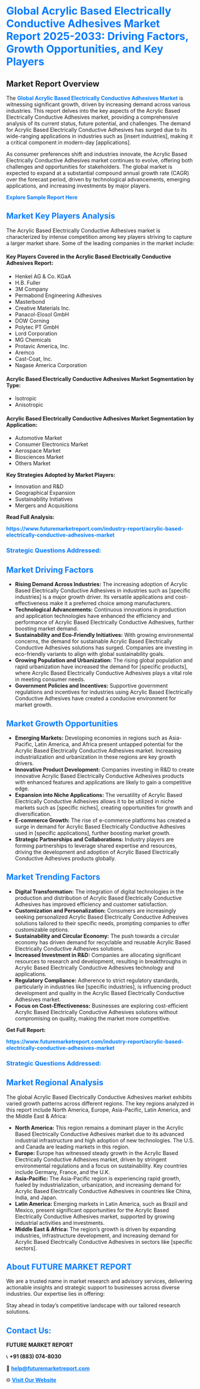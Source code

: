 <h1 style="color: #007BFF;">Global Acrylic Based Electrically Conductive Adhesives Market Report 2025-2033: Driving Factors, Growth Opportunities, and Key Players</h1>

<section id="overview">
<h2>Market Report Overview</h2>
<p>The <a href="https://www.futuremarketreport.com/industry-report/acrylic-based-electrically-conductive-adhesives-market" style="color: #007BFF; text-decoration: none;"><strong>Global Acrylic Based Electrically Conductive Adhesives Market</strong></a> is witnessing significant growth, driven by increasing demand across various industries. This report delves into the key aspects of the Acrylic Based Electrically Conductive Adhesives market, providing a comprehensive analysis of its current status, future potential, and challenges. The demand for Acrylic Based Electrically Conductive Adhesives has surged due to its wide-ranging applications in industries such as [insert industries], making it a critical component in modern-day [applications].</p>
<p>As consumer preferences shift and industries innovate, the Acrylic Based Electrically Conductive Adhesives market continues to evolve, offering both challenges and opportunities for stakeholders. The global market is expected to expand at a substantial compound annual growth rate (CAGR) over the forecast period, driven by technological advancements, emerging applications, and increasing investments by major players.</p>
</section>

<section id="overview">
<p><a href="https://www.futuremarketreport.com/request-sample/reportId=35811" style="color: #007BFF; text-decoration: none;"><strong>Explore Sample Report Here</strong></a></p>
</section>

<section id="key-players">
<h2 style="color: #007BFF;">Market Key Players Analysis</h2>
<p>The Acrylic Based Electrically Conductive Adhesives market is characterized by intense competition among key players striving to capture a larger market share. Some of the leading companies in the market include:</p>
<h4>Key Players Covered in the Acrylic Based Electrically Conductive Adhesives Report:</h4>
<ul><li>Henkel AG &amp; Co. KGaA</li><li>H.B. Fuller</li><li>3M Company</li><li>Permabond Engineering Adhesives</li><li>Masterbond</li><li>Creative Materials Inc.</li><li>Panacol-Elosol GmbH</li><li>DOW Corning</li><li>Polytec PT GmbH</li><li>Lord Corporation</li><li>MG Chemicals</li><li>Protavic America, Inc.</li><li>Aremco</li><li>Cast-Coat, Inc.</li><li>Nagase America Corporation</li></ul>
<h4>Acrylic Based Electrically Conductive Adhesives Market Segmentation by Type:</h4>
<ul><li>Isotropic</li><li>Anisotropic</li></ul>

<h4>Acrylic Based Electrically Conductive Adhesives Market Segmentation by Application:</h4>
<ul><li>Automotive Market</li><li>Consumer Electronics Market</li><li>Aerospace Market</li><li>Biosciences Market</li><li>Others Market</li></ul>
<p><strong>Key Strategies Adopted by Market Players:</strong></p>
<ul>
<li>Innovation and R&D</li>
<li>Geographical Expansion</li>
<li>Sustainability Initiatives</li>
<li>Mergers and Acquisitions</li>
</ul>
</section>

<section>
<p><strong>Read Full Analysis: </strong></p><a href="https://www.futuremarketreport.com/industry-report/acrylic-based-electrically-conductive-adhesives-market" style="color: #007BFF; text-decoration: none;"><strong>https://www.futuremarketreport.com/industry-report/acrylic-based-electrically-conductive-adhesives-market</strong></a>
<h3 style="color: #007BFF;">Strategic Questions Addressed:</h3>
</section>

<section id="driving-factors">
<h2 style="color: #007BFF;">Market Driving Factors</h2>
<ul>
<li><strong>Rising Demand Across Industries:</strong> The increasing adoption of Acrylic Based Electrically Conductive Adhesives in industries such as [specific industries] is a major growth driver. Its versatile applications and cost-effectiveness make it a preferred choice among manufacturers.</li>
<li><strong>Technological Advancements:</strong> Continuous innovations in production and application technologies have enhanced the efficiency and performance of Acrylic Based Electrically Conductive Adhesives, further boosting market demand.</li>
<li><strong>Sustainability and Eco-Friendly Initiatives:</strong> With growing environmental concerns, the demand for sustainable Acrylic Based Electrically Conductive Adhesives solutions has surged. Companies are investing in eco-friendly variants to align with global sustainability goals.</li>
<li><strong>Growing Population and Urbanization:</strong> The rising global population and rapid urbanization have increased the demand for [specific products], where Acrylic Based Electrically Conductive Adhesives plays a vital role in meeting consumer needs.</li>
<li><strong>Government Policies and Incentives:</strong> Supportive government regulations and incentives for industries using Acrylic Based Electrically Conductive Adhesives have created a conducive environment for market growth.</li>
</ul>
</section>

<section id="growth-opportunities">
<h2 style="color: #007BFF;">Market Growth Opportunities</h2>
<ul>
<li><strong>Emerging Markets:</strong> Developing economies in regions such as Asia-Pacific, Latin America, and Africa present untapped potential for the Acrylic Based Electrically Conductive Adhesives market. Increasing industrialization and urbanization in these regions are key growth drivers.</li>
<li><strong>Innovative Product Development:</strong> Companies investing in R&D to create innovative Acrylic Based Electrically Conductive Adhesives products with enhanced features and applications are likely to gain a competitive edge.</li>
<li><strong>Expansion into Niche Applications:</strong> The versatility of Acrylic Based Electrically Conductive Adhesives allows it to be utilized in niche markets such as [specific niches], creating opportunities for growth and diversification.</li>
<li><strong>E-commerce Growth:</strong> The rise of e-commerce platforms has created a surge in demand for Acrylic Based Electrically Conductive Adhesives used in [specific applications], further boosting market growth.</li>
<li><strong>Strategic Partnerships and Collaborations:</strong> Industry players are forming partnerships to leverage shared expertise and resources, driving the development and adoption of Acrylic Based Electrically Conductive Adhesives products globally.</li>
</ul>
</section>

<section id="trending-factors">
<h2 style="color: #007BFF;">Market Trending Factors</h2>
<ul>
<li><strong>Digital Transformation:</strong> The integration of digital technologies in the production and distribution of Acrylic Based Electrically Conductive Adhesives has improved efficiency and customer satisfaction.</li>
<li><strong>Customization and Personalization:</strong> Consumers are increasingly seeking personalized Acrylic Based Electrically Conductive Adhesives solutions tailored to their specific needs, prompting companies to offer customizable options.</li>
<li><strong>Sustainability and Circular Economy:</strong> The push towards a circular economy has driven demand for recyclable and reusable Acrylic Based Electrically Conductive Adhesives solutions.</li>
<li><strong>Increased Investment in R&D:</strong> Companies are allocating significant resources to research and development, resulting in breakthroughs in Acrylic Based Electrically Conductive Adhesives technology and applications.</li>
<li><strong>Regulatory Compliance:</strong> Adherence to strict regulatory standards, particularly in industries like [specific industries], is influencing product development and quality in the Acrylic Based Electrically Conductive Adhesives market.</li>
<li><strong>Focus on Cost-Effectiveness:</strong> Businesses are exploring cost-efficient Acrylic Based Electrically Conductive Adhesives solutions without compromising on quality, making the market more competitive.</li>
</ul>
</section>

<section>
<p><strong>Get Full Report: </strong></p><a href="https://www.futuremarketreport.com/industry-report/acrylic-based-electrically-conductive-adhesives-market" style="color: #007BFF; text-decoration: none;"><strong>https://www.futuremarketreport.com/industry-report/acrylic-based-electrically-conductive-adhesives-market</strong></a>
<h3 style="color: #007BFF;">Strategic Questions Addressed:</h3>
</section>


<section id="regional-analysis">
<h2 style="color: #007BFF;">Market Regional Analysis</h2>
<p>The global Acrylic Based Electrically Conductive Adhesives market exhibits varied growth patterns across different regions. The key regions analyzed in this report include North America, Europe, Asia-Pacific, Latin America, and the Middle East & Africa:</p>
<ul>
<li><strong>North America:</strong> This region remains a dominant player in the Acrylic Based Electrically Conductive Adhesives market due to its advanced industrial infrastructure and high adoption of new technologies. The U.S. and Canada are leading markets in this region.</li>
<li><strong>Europe:</strong> Europe has witnessed steady growth in the Acrylic Based Electrically Conductive Adhesives market, driven by stringent environmental regulations and a focus on sustainability. Key countries include Germany, France, and the U.K.</li>
<li><strong>Asia-Pacific:</strong> The Asia-Pacific region is experiencing rapid growth, fueled by industrialization, urbanization, and increasing demand for Acrylic Based Electrically Conductive Adhesives in countries like China, India, and Japan.</li>
<li><strong>Latin America:</strong> Emerging markets in Latin America, such as Brazil and Mexico, present significant opportunities for the Acrylic Based Electrically Conductive Adhesives market, supported by growing industrial activities and investments.</li>
<li><strong>Middle East & Africa:</strong> The region’s growth is driven by expanding industries, infrastructure development, and increasing demand for Acrylic Based Electrically Conductive Adhesives in sectors like [specific sectors].</li>
</ul>
</section>

<footer>
<h2 style="color: #007BFF;">About FUTURE MARKET REPORT</h2>
<p>We are a trusted name in market research and advisory services, delivering actionable insights and strategic support to businesses across diverse industries. Our expertise lies in offering:</p>

<p>Stay ahead in today’s competitive landscape with our tailored research solutions.</p>

<h2 style="color: #007BFF;">Contact Us:</h2>
<p><strong>FUTURE MARKET REPORT</strong></p>
<p>📞 <strong>+91 (883) 074-8030</strong></p>
<p>📧 <strong><a href="mailto:help@futuremarketreport.com" style="color: #007BFF;">help@futuremarketreport.com</a></strong></p>
<p>🌐 <strong><a href="https://www.futuremarketreport.com/" style="color: #007BFF;">Visit Our Website</a></strong></p>
</footer>